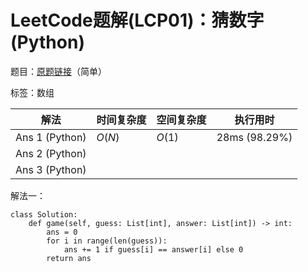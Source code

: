 # LeetCode题解(LCP01)：猜数字(Python)

题目：[原题链接](https://leetcode-cn.com/problems/guess-numbers/)（简单）

标签：数组

| 解法           | 时间复杂度 | 空间复杂度 | 执行用时      |
| -------------- | ---------- | ---------- | ------------- |
| Ans 1 (Python) | $O(N)$     | $O(1)$     | 28ms (98.29%) |
| Ans 2 (Python) |            |            |               |
| Ans 3 (Python) |            |            |               |

解法一：

```
class Solution:
    def game(self, guess: List[int], answer: List[int]) -> int:
        ans = 0
        for i in range(len(guess)):
            ans += 1 if guess[i] == answer[i] else 0
        return ans
```